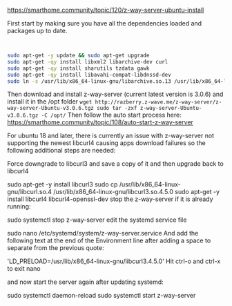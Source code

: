 https://smarthome.community/topic/120/z-way-server-ubuntu-install

First start by making sure you have all the dependencies loaded and packages up to date.
```bash


sudo apt-get -y update && sudo apt-get upgrade
sudo apt-get -qy install libxml2 libarchive-dev curl
sudo apt-get -qy install sharutils tzdata gawk
sudo apt-get -qy install libavahi-compat-libdnssd-dev
sudo ln -s /usr/lib/x86_64-linux-gnu/libarchive.so.13 /usr/lib/x86_64-linux-gnu/libarchive.so.12
```
Then download and install z-way-server (current latest version is 3.0.6) and install it in the /opt folder
`
wget http://razberry.z-wave.me/z-way-server/z-way-server-Ubuntu-v3.0.6.tgz
sudo tar -zxf z-way-server-Ubuntu-v3.0.6.tgz -C /opt/
`
Then follow the auto start process here:
https://smarthome.community/topic/108/auto-start-z-way-server

For ubuntu 18 and later, there is currently an issue with z-way-server not supporting the newest libcurl4 causing apps download failures so the following additional steps are needed:

Force downgrade to libcurl3 and save a copy of it and then upgrade back to libcurl4

sudo apt-get -y install libcurl3
sudo cp /usr/lib/x86_64-linux-gnu/libcurl.so.4 /usr/lib/x86_64-linux-gnu/libcurl3.so.4.5.0
sudo apt-get -y install libcurl4 libcurl4-openssl-dev
stop the z-way-server if it is already running:

sudo systemctl stop z-way-server
edit the systemd service file

sudo nano /etc/systemd/system/z-way-server.service
And add the following text at the end of the Environment line after adding a space to separate from the previous quote:

'LD_PRELOAD=/usr/lib/x86_64-linux-gnu/libcurl3.4.5.0'
Hit ctrl-o and ctrl-x to exit nano

and now start the server again after updating systemd:

sudo systemctl daemon-reload
sudo systemctl start z-way-server
